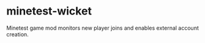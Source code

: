 minetest-wicket
===============

Minetest game mod monitors new player joins and enables external account creation.
